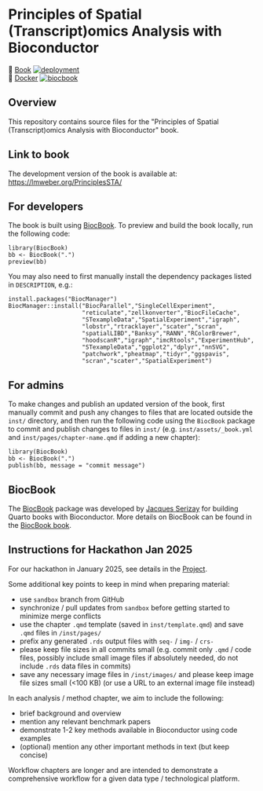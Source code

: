 # Principles of Spatial (Transcript)omics Analysis with Bioconductor

📖 [Book](https://lmweber.github.io/PrinciplesSTA/devel) [![deployment](https://img.shields.io/github/actions/workflow/status/lmweber/PrinciplesSTA/pages/pages-build-deployment?label=Book%20deployment)](https://github.com/lmweber/PrinciplesSTA/actions/workflows/pages/pages-build-deployment)  
🐳 [Docker](https://github.com/lmweber/PrinciplesSTA/pkgs/container/PrinciplesSTA) [![biocbook](https://img.shields.io/github/actions/workflow/status/lmweber/PrinciplesSTA/biocbook.yml?label=Docker%20image)](https://github.com/lmweber/PrinciplesSTA/actions/workflows/biocbook.yml)


## Overview

This repository contains source files for the "Principles of Spatial (Transcript)omics Analysis with Bioconductor" book.


## Link to book

The development version of the book is available at: https://lmweber.org/PrinciplesSTA/


## For developers

The book is built using [BiocBook](https://github.com/js2264/BiocBook). To preview and build the book locally, run the following code:

```
library(BiocBook)
bb <- BiocBook(".")
preview(bb)
```

You may also need to first manually install the dependency packages listed in `DESCRIPTION`, e.g.:

```
install.packages("BiocManager")
BiocManager::install("BiocParallel","SingleCellExperiment",
                     "reticulate","zellkonverter","BiocFileCache",
                     "STexampleData","SpatialExperiment","igraph",
                     "lobstr","rtracklayer","scater","scran",
                     "spatialLIBD","Banksy","RANN","RColorBrewer",
                     "hoodscanR","igraph","imcRtools","ExperimentHub",
                     "STexampleData","ggplot2","dplyr","nnSVG",
                     "patchwork","pheatmap","tidyr","ggspavis",
                     "scran","scater","SpatialExperiment")
```


## For admins

To make changes and publish an updated version of the book, first manually commit and push any changes to files that are located outside the `inst/` directory, and then run the following code using the `BiocBook` package to commit and publish changes to files in `inst/` (e.g. `inst/assets/_book.yml` and `inst/pages/chapter-name.qmd` if adding a new chapter):

```
library(BiocBook)
bb <- BiocBook(".")
publish(bb, message = "commit message")
```


## BiocBook

The [BiocBook](https://github.com/js2264/BiocBook) package was developed by [Jacques Serizay](https://jserizay.com/) for building Quarto books with Bioconductor. More details on BiocBook can be found in the [BiocBook book](https://jserizay.com/BiocBookDemo/devel/).


## Instructions for Hackathon Jan 2025

For our hackathon in January 2025, see details in the [Project](https://github.com/users/lmweber/projects/1).

Some additional key points to keep in mind when preparing material:
- use `sandbox` branch from GitHub
- synchronize / pull updates from `sandbox` before getting started to minimize merge conflicts
- use the chapter `.qmd` template (saved in `inst/template.qmd`) and save `.qmd` files in `/inst/pages/`
- prefix any generated `.rds` output files with `seq-` / `img-` / `crs-`
- please keep file sizes in all commits small (e.g. commit only `.qmd` / code files, possibly include small image files if absolutely needed, do not include `.rds` data files in commits)
- save any necessary image files in `/inst/images/` and please keep image file sizes small (<100 KB) (or use a URL to an external image file instead)

In each analysis / method chapter, we aim to include the following:
- brief background and overview
- mention any relevant benchmark papers
- demonstrate 1-2 key methods available in Bioconductor using code examples
- (optional) mention any other important methods in text (but keep concise)

Workflow chapters are longer and are intended to demonstrate a comprehensive workflow for a given data type / technological platform.
